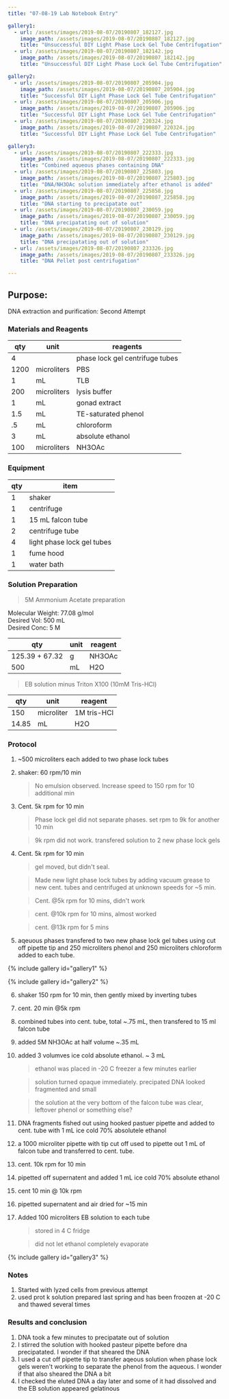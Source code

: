 ```yaml
---
title: "07-08-19 Lab Notebook Entry"

gallery1:
  - url: /assets/images/2019-08-07/20190807_182127.jpg
    image_path: /assets/images/2019-08-07/20190807_182127.jpg
    title: "Unsuccessful DIY Light Phase Lock Gel Tube Centrifugation"
  - url: /assets/images/2019-08-07/20190807_182142.jpg
    image_path: /assets/images/2019-08-07/20190807_182142.jpg
    title: "Unsuccessful DIY Light Phase Lock Gel Tube Centrifugation"

gallery2:
  - url: /assets/images/2019-08-07/20190807_205904.jpg
    image_path: /assets/images/2019-08-07/20190807_205904.jpg
    title: "Successful DIY Light Phase Lock Gel Tube Centrifugation"
  - url: /assets/images/2019-08-07/20190807_205906.jpg
    image_path: /assets/images/2019-08-07/20190807_205906.jpg
    title: "Successful DIY Light Phase Lock Gel Tube Centrifugation"
  - url: /assets/images/2019-08-07/20190807_220324.jpg
    image_path: /assets/images/2019-08-07/20190807_220324.jpg
    title: "Successful DIY Light Phase Lock Gel Tube Centrifugation"

gallery3:
  - url: /assets/images/2019-08-07/20190807_222333.jpg
    image_path: /assets/images/2019-08-07/20190807_222333.jpg
    title: "Combined aqueous phases containing DNA"
  - url: /assets/images/2019-08-07/20190807_225803.jpg
    image_path: /assets/images/2019-08-07/20190807_225803.jpg
    title: "DNA/NH3OAc solution immediately after ethanol is added"
  - url: /assets/images/2019-08-07/20190807_225858.jpg
    image_path: /assets/images/2019-08-07/20190807_225858.jpg
    title: "DNA starting to precipatate out"
  - url: /assets/images/2019-08-07/20190807_230059.jpg
    image_path: /assets/images/2019-08-07/20190807_230059.jpg
    title: "DNA precipatating out of solution"
  - url: /assets/images/2019-08-07/20190807_230129.jpg
    image_path: /assets/images/2019-08-07/20190807_230129.jpg
    title: "DNA precipatating out of solution"
  - url: /assets/images/2019-08-07/20190807_233326.jpg
    image_path: /assets/images/2019-08-07/20190807_233326.jpg
    title: "DNA Pellet post centrifugation"

---
```


## Purpose:
DNA extraction and purification: Second Attempt

### Materials and Reagents
 
|qty|unit|reagents|
|---|---|---|
|4||phase lock gel centrifuge tubes|
|1200|microliters| PBS|
|1|mL|TLB|
|200|microliters|lysis buffer|
|1|mL|gonad extract|
|1.5|mL|TE-saturated phenol|
|.5|mL|chloroform|
|3| mL| absolute ethanol|
|100| microliters|NH3OAc|

### Equipment

|qty|item|
|---|---|
|1|shaker|
|1|centrifuge|
|1|15 mL falcon tube|
|2|centrifuge tube|
|4|light phase lock gel tubes|
|1|fume hood|
|1|water bath|

### Solution Preparation

> 5M Ammonium Acetate preparation   

Molecular Weight: 77.08 g/mol  
Desired Vol: 500 mL  
Desired Conc: 5 M  

|qty|unit|reagent|
|---|---|---|
|125.39 + 67.32|g|NH3OAc|
|500|mL|H2O|

> EB solution minus Triton X100 (10mM Tris-HCl) 

|qty|unit|reagent|
|---|---|---|
|150|microliter|1M tris-HCl|
|14.85|mL|H2O|

### Protocol
1. ~500 microliters each added to two phase lock tubes
2. shaker: 60 rpm/10 min

    > No emulsion observed. Increase speed to 150 rpm for 10 additional min

3. Cent. 5k rpm for 10 min

    > Phase lock gel did not separate phases. set rpm to 9k for another 10 min

    > 9k rpm did not work. transfered solution to 2 new phase lock gels 

4. Cent. 5k rpm for 10 min

    > gel moved, but didn't seal.

    > Made new light phase lock tubes by adding vacuum grease to new cent. tubes and centrifuged at unknown speeds for ~5 min.

    > Cent. @5k rpm for 10 mins, didn't work

    > cent. @10k rpm for 10 mins, almost worked

    > cent. @13k rpm for 5 mins

5. aqeuous phases transfered to two new phase lock gel tubes using cut off pipette tip and 250 microliters phenol and 250 microliters chloroform added to each tube.

{% include gallery id="gallery1" %}

{% include gallery id="gallery2" %} 

6. shaker 150 rpm for 10 min, then gently mixed by inverting tubes
7. cent. 20 min @5k rpm
8. combined tubes into cent. tube, total ~.75 mL, then transfered to 15 ml falcon tube
9. added 5M NH3OAc at half volume ~.35 mL
10. added 3 volumves ice cold absolute ethanol. ~ 3 mL

    > ethanol was placed in -20 C freezer a few minutes earlier

    > solution turned opaque immediately. precipated DNA looked fragmented and small

    > the solution at the very bottom of the falcon tube was clear, leftover phenol or something else?

11. DNA fragments fished out using hooked pastuer pipette and added to cent. tube with 1 mL ice cold 70% absolutele ethanol
12. a 1000 microliter pipette with tip cut off used to pipette out 1 mL of falcon tube and transferred to cent. tube. 
13. cent. 10k rpm for 10 min
14. pipetted off supernatent and added 1 mL ice cold 70% absolute ethanol
15. cent 10 min @ 10k rpm
16. pipetted supernatent and air dried for ~15 min
17. Added 100 microliters EB solution to each tube

    > stored in 4 C fridge

    > did not let ethanol completely evaporate

{% include gallery id="gallery3" %}

### Notes
1. Started with lyzed cells from previous attempt
2. used prot k solution prepared last spring and has been froozen at -20 C and thawed several times

### Results and conclusion
1. DNA took a few minutes to precipatate out of solution
2. I stirred the solution with hooked pasteur pipette before dna precipatated. I wonder if that sheared the DNA
3. I used a cut off pipette tip to transfer aqeous solution when phase lock gels weren't working to separate the phenol from the aqueous. I wonder if that also sheared the DNA a bit
4. I checked the eluted DNA a day later and some of it had dissolved and the EB solution appeared gelatinous
